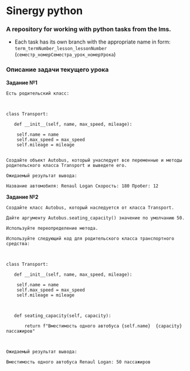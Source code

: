 # Sinergy python
### A repository for working with python tasks from the lms.
- Each task has its own branch with the appropriate name in form:
   `term_termNumber_lesson_lessonNumber` (`семестр_номерСеместра_урок_номерУрока`)

### Описание задачи текущего урока
**Задание №1**

```
Есть родительский класс:

 

class Transport:

   def __init__(self, name, max_speed, mileage):

    self.name = name
    self.max_speed = max_speed
    self.mileage = mileage

 
Создайте объект Autobus, который унаследует все переменные и методы 
родительского класса Transport и выведете его.

Ожидаемый результат вывода:

Название автомобиля: Renaul Logan Скорость: 180 Пробег: 12

```

**Задание №2**

```
Создайте класс Autobus, который наследуется от класса Transport.

Дайте аргументу Autobus.seating_capacity() значение по умолчанию 50.

Используйте переопределение метода.

Используйте следующий код для родительского класса транспортного средства:

 

class Transport:

   def __init__(self, name, max_speed, mileage):

    self.name = name
    self.max_speed = max_speed
    self.mileage = mileage

 

   def seating_capacity(self, capacity):

       return f"Вместимость одного автобуса {self.name}  {capacity} пассажиров"

 

Ожидаемый результат вывода:

Вместимость одного автобуса Renaul Logan: 50 пассажиров
```
